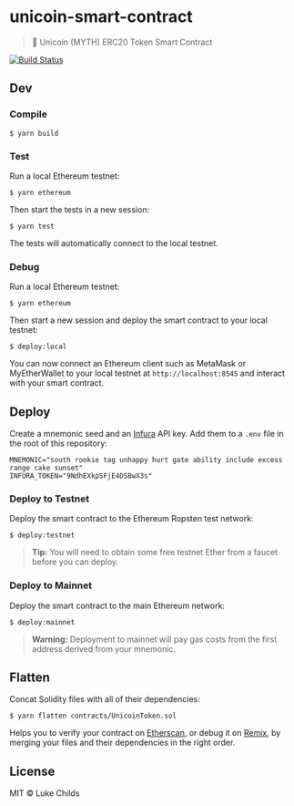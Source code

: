 # unicoin-smart-contract

> 🦄 Unicoin (MYTH) ERC20 Token Smart Contract

[![Build Status](https://travis-ci.com/unicoinorg/unicoin-smart-contract.svg?branch=master)](https://travis-ci.com/unicoinorg/unicoin-smart-contract)

## Dev

### Compile

```
$ yarn build
```

### Test

Run a local Ethereum testnet:

```
$ yarn ethereum
```

Then start the tests in a new session:

```
$ yarn test
```

The tests will automatically connect to the local testnet.

### Debug

Run a local Ethereum testnet:

```
$ yarn ethereum
```

Then start a new session and deploy the smart contract to your local testnet:

```
$ deploy:local
```

You can now connect an Ethereum client such as MetaMask or MyEtherWallet to your local testnet at `http://localhost:8545` and interact with your smart contract.

## Deploy

Create a mnemonic seed and an [Infura](infura.io) API key. Add them to a `.env` file in the root of this repository:

```
MNEMONIC="south rookie tag unhappy hurt gate ability include excess range cake sunset"
INFURA_TOKEN="9NdhEXkpSFjE4DSBwX3s"
```

### Deploy to Testnet

Deploy the smart contract to the Ethereum Ropsten test network:

```
$ deploy:testnet
```

> **Tip:** You will need to obtain some free testnet Ether from a faucet before you can deploy.

### Deploy to Mainnet

Deploy the smart contract to the main Ethereum network:

```
$ deploy:mainnet
```

> **Warning:** Deployment to mainnet will pay gas costs from the first address derived from your mnemonic.

## Flatten

Concat Solidity files with all of their dependencies:

```
$ yarn flatten contracts/UnicoinToken.sol
```

Helps you to verify your contract on [Etherscan](https://etherscan.io), or debug it on [Remix](https://remix.ethereum.org), by merging your files and their dependencies in the right order.

## License

MIT © Luke Childs
